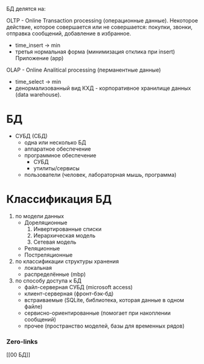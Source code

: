 БД делятся на:

OLTP - Online Transaction processing (операционные данные). Некоторое действие, которое совершается или не совершается: покупки, звонки, отправка сообщений, добавление в избранное.
- time_insert -> min
- третья нормальная форма (минимизация отклика при insert)
Приложение (app)

OLAP - Online Analitical processing (перманентные данные)
* time_select -> min
* денормализованный вид
КХД - корпоративное хранилище данных (data warehouse).


# БД
* СУБД (СБД)
	* одна или несколько БД
	* аппаратное обеспечение
	* программное обеспечение
		* СУБД
		* утилиты/сервисы
	* пользователи (человек, лабораторная мышь, программа)


# Классификация БД
1) по модели данных
	- Дореляционные 
		1. Инвертированные списки
		2. Иерархическая модель
		3. Сетевая модель
	- Реляционные
	- Постреляционные
2) по классификации структуры хранения
	- локальная
	- распределённые (mbp)
3) по способу доступа к БД
	- файл-серверная СУБД (microsoft access)
	- клиент-серверная (фронт-бэк-бд)
	- встраиваемые (SQLite, библиотека, которая данные в одном файле)
	- сервисно-ориентированные (помогает при накоплении сообщений)
	- прочее (пространство моделей, базы для временных рядов)

### Zero-links
[[00 БД]]